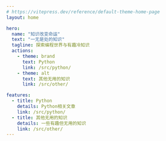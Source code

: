```yaml
---
# https://vitepress.dev/reference/default-theme-home-page
layout: home

hero:
  name: "知识改变命运"
  text: "一无是处的知识"
  tagline: 探索编程世界与有趣冷知识
  actions:
    - theme: brand
      text: Python
      link: /src/python/
    - theme: alt
      text: 其他无用的知识
      link: /src/other/

features:
  - title: Python
    details: Python相关文章
    link: /src/python/
  - title: 其他无用的知识
    details: 一些有趣但无用的知识
    link: /src/other/
---
```


